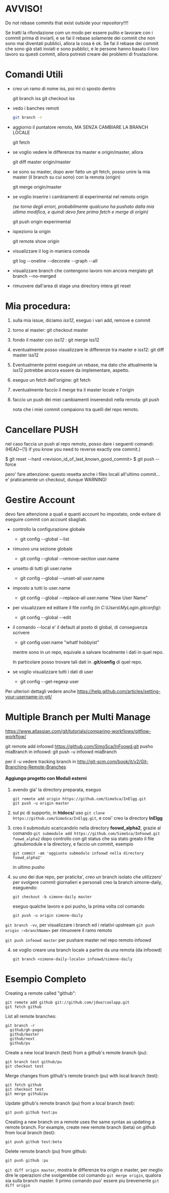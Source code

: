 AVVISO!
=======

Do not rebase commits that exist outside your repository!!!!

Se tratti la rifondazione com un modo per essere pulito e lavorare con i commit prima di inviarli, e se fai il rebase solamente dei commit che non sono mai diventati pubblici, allora la cosa è ok. Se fai il rebase dei commit che sono già stati inviati e sono pubblici, e le persone hanno basato il loro lavoro su questi commit, allora potresti creare dei problemi di frustazione.

Comandi Utili
=============

- creo un ramo di nome iss, poi mi ci sposto dentro
    
    git branch iss
    git checkout iss

- vedo i banches remoti
    ````bash
    git branch -r
    ````
- aggiorno il puntatore remoto, MA SENZA CAMBIARE LA BRANCH LOCALE
    
    git fetch

- se voglio vedere le differenze tra master e origin/master, allora
    
    git diff master origin/master

- se sono su master, dopo aver fatto un git fetch, posso unire la mia master (il branch su cui sono) con la remota (origin)
    
    git merge origin/master

- se voglio inserire i cambiamenti di experimental nel remoto origin 

    *(se torna degli errori, probabilmente qualcuno ha pushato dalla mia ultima modifica, e quindi devo fare prima fetch e merge di origin)*

    git push origin experimental

- ispeziono la origin

    git remote show origin

- visualizzare il log in maniera comoda

    git log --oneline --decorate --graph --all

- visualizzare branch che contengono lavoro non ancora mergiato
    git branch --no-merged

- rimuovere dall'area di stage una directory intera
    git reset <directory>


# Mia procedura:

1. sulla mia issue, diciamo *iss12*, eseguo i vari add, remove e commit
2. torno al master: git checkout master
3. fondo il master con *iss12* : git merge iss12
4. eventualmente posso visualizzare le differenze tra master e iss12: git diff master iss12
5. Eventualmente potrei eseguire un rebase, ma dato che attualmente la iss12 potrebbe ancora essere da implementare, aspetto.
6. eseguo un fetch dell'origine: git fetch
7. eventualmente faccio il merge tra il master locale e l'origin
8. faccio un push dei miei cambiamenti inserendoli nella remota: git push 
    
    nota che i miei commit compaiono tra quelli del repo remoto.


# Cancellare PUSH

nel caso faccia un push al repo remoto, posso dare i seguenti comandi:
(HEAD~{1} if you know you need to reverse exactly one commit.)

$ git reset --hard <revision_id_of_last_known_good_commit>
$ git push --force

pero' fare attenzione: questo resetta anche i files locali all'ultimo commit... e' praticamente un checkout, dunque WARNING!


Gestire Account
===============

devo fare attenzione a quali e quanti account ho impostato, onde evitare di eseguire commit con account sbagliati.

- controllo la configurazione globale
    + git config --global --list

- rimuovo una sezione globale
    + git config --global --remove-section user.name

- unsetto di tutti gli user.name
    + git config --global --unset-all user.name

- imposto a tutti lo user.name
    + git config --global --replace-all user.name "New User Name"

- per visualizzare ed editare il file config *(in C:\Users\MyLogin\.gitconfig)*:
    + git config --global --edit

- il comando --local e' il default al posto di global, di conseguenza scrivere
    + git config user.name "whatf hobbyist"
    
    mentre sono in un repo, equivale a salvare localmente i dati in quel repo. 

    In particolare posso trovare tali dati in **.git/config** di quel repo.

- se voglio visualizzare tutti i dati di user
    + git config --get-regexp user

Per ulteriori dettagli vedere anche https://help.github.com/articles/setting-your-username-in-git/


Multiple Branch per Multi Manage
=================================

https://www.atlassian.com/git/tutorials/comparing-workflows/gitflow-workflow/

git remote add infoowd https://github.com/SimoSca/InFoowd.git
pusho miaBranch in infoowd:
git push -u infoowd miaBranch

per il -u vedere tracking branch in http://git-scm.com/book/it/v2/Git-Branching-Remote-Branches

#### Aggiungo progetto con Moduli esterni

1. avendo gia' la directory preparata, eseguo
    ````
    git remote add origin https://github.com/SimoSca/InElgg.git
    git push -u origin master
    ````

1. sul pc di supporto, in **htdocs/** uso `git clone https://github.com/SimoSca/InElgg.git`, e cosi' creo la directory **InElgg**
2. creo il submodulo scaricandolo nella directory **foowd_alpha2**, grazie al comando `git submodule add https://github.com/SimoSca/InFoowd.git foowd_alpha2`
    dopo controllo con git status che sia stato greato il file .gitsubmodule e la directory, e faccio un commit, esempio
    ````
    git commit -am 'aggiunto submodulo infoowd nella directory foowd_alpha2'
    ````
    in ultimo pusho
3. su uno dei due repo, per praticita', creo un branch isolato che utilizzero' per svolgere commit giornalieri e personali creo la branch simone-daily, eseguendo:
    ````
    git checkout -b simone-daily master
    ````

    eseguo qualche lavoro e poi pusho, la prima volta col comando
    ````
    git push -u origin simone-daily
    ````


`git branch -vv`, per visualizzare i branch ed i relativi upstream
`git push origin :<branchName>` per rimuovere il ramo remoto

`git push infoowd master` per pushare master nel repo remoto infoowd

4. se voglio creare una branch locale a partire da una remota (da infoowd) 
    ````
    git branch <simone-daily-locale> infoowd/simone-daily
    ````


Esempio Completo
=================

Creating a remote called "github":
````
git remote add github git://github.com/jdoe/coolapp.git
git fetch github
````

List all remote branches:
````
git branch -r
  github/gh-pages
  github/master
  github/next
  github/pu
````

Create a new local branch (test) from a github's remote branch (pu):
````
git branch test github/pu
git checkout test
````

Merge changes from github's remote branch (pu) with local branch (test):
````
git fetch github
git checkout test
git merge github/pu
````

Update github's remote branch (pu) from a local branch (test):
````
git push github test:pu
````

Creating a new branch on a remote uses the same syntax as updating a remote branch. For example, create new remote branch (beta) on github from local branch (test):
````
git push github test:beta
````

Delete remote branch (pu) from github:
````
git push github :pu
````

`git diff origin master`, mostra le differenze tra origin e master, per meglio dire le operazioni che svolgerebbe col comando 
`git merge origin`, qualora sia sulla branch master. Il primo comando puo' essere piu brevemente `git diff origin`

